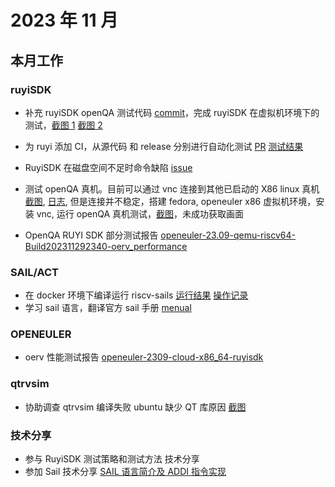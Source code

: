 # 2023 年 11 月

## 本月工作

### ruyiSDK

- 补充 ruyiSDK openQA 测试代码 [commit](https://gitee.com/yan-mingzhu/os-autoinst-distri-openeuler/commit/dcfed1aefe69646297e1aa76cdca96ffd8f1ac34)，完成 ruyiSDK 在虚拟机环境下的测试，[截图 1](./202311_week2/openqa1.png) [截图 2](./202311_week2/openqa2.png)
- 为 ruyi 添加 CI，从源代码 和 release 分别进行自动化测试 [PR](https://github.com/ruyisdk/ruyi/pull/8) [测试结果](https://github.com/trdthg/ruyi/actions/runs/6995331160/job/19030050992)
- RuyiSDK 在磁盘空间不足时命令缺陷 [issue](https://github.com/ruyisdk/ruyi/issues/16)

- 测试 openQA 真机。目前可以通过 vnc 连接到其他已启动的 X86 linux 真机 [截图](./202311_week2/shortcut.png), [日志](./202311_week2/autoinst-log.txt), 但是连接并不稳定，搭建 fedora, openeuler x86 虚拟机环境，安装 vnc, 运行 openQA 真机测试，[截图](./202311_week3/vnc-nixos.png)，未成功获取画面

- OpenQA RUYI SDK 部分测试报告 [openeuler-23.09-qemu-riscv64-Build202311292340-oerv_performance](../lfs/00000056-openeuler-23.09-qemu-riscv64-Build202311292340-oerv_performance@openEuler-23.09-riscv64-20231128)

### SAIL/ACT

- 在 docker 环境下编译运行 riscv-sails  [运行结果](./202311_week2/sail_logs/make.log) [操作记录](./202311_week2/sail_logs/bash_history)
- 学习 sail 语言，翻译官方 sail 手册 [menual](../doc/sail/lang.md)

### OPENEULER

- oerv 性能测试报告 [openeuler-2309-cloud-x86_64-ruyisdk](../lfs/00001451-openeuler-2309-cloud-x86_64-ruyisdk@RELEASE_2309_x86_64_CLOUD.tar.zst)

### qtrvsim

- 协助调查 qtrvsim 编译失败 ubuntu 缺少 QT 库原因 [截图](./202311_week4/compile_success.jpg)

### 技术分享

- 参与 RuyiSDK 测试策略和测试方法 技术分享
- 参加 Sail 技术分享 [SAIL 语言简介及 ADDI 指令实现](./202311_week4/SAIL%20语言简介及%20ADDI%20指令实现.pptx)
